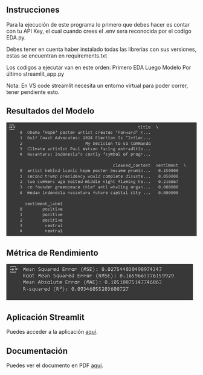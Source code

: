 ## Instrucciones

Para la ejecución de este programa lo primero que debes hacer es contar con tu API Key, el cual cuando crees el .env sera reconocida por el codigo EDA.py.

Debes tener en cuenta haber instalado todas las librerias con sus versiones, estas se encuentran en requirements.txt

Los codigos a ejecutar van en este orden:
Primero EDA
Luego Modelo
Por último streamlit_app.py

Nota: En VS code streamlit necesita un entorno virtual para poder correr, tener pendiente esto.

## Resultados del Modelo

![Resultado del Modelo](./Resultados/Resultados.PNG)

## Métrica de Rendimiento

![Métrica de Rendimiento](./Resultados/Rendimiento.PNG)

## Aplicación Streamlit

Puedes acceder a la aplicación [aquí](https://proyectofcd-p4fdkacqjyq28hmxipas67.streamlit.app/).


## Documentación

Puedes ver el documento en PDF [aquí](./Blog/BlogGrupo4Medium.pdf).
